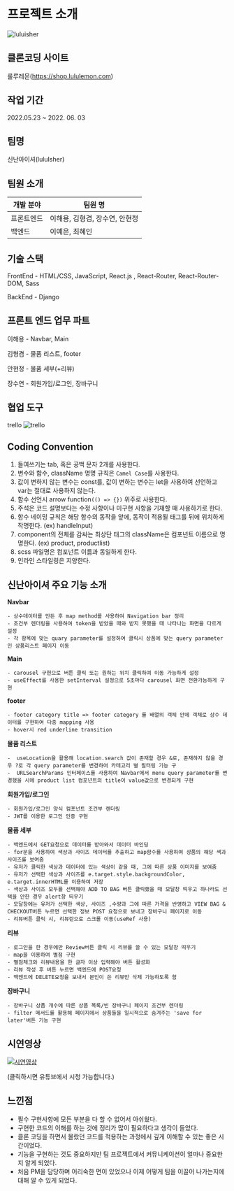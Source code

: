 # 프로젝트 소개

![luluisher](https://velog.velcdn.com/images/sorin44/post/223b6137-92f2-414f-bc37-b78b8b69381c/image.jpg)

## 클론코딩 사이트
룰루레몬(https://shop.lululemon.com)

## 작업 기간
2022.05.23 ~ 2022. 06. 03

## 팀명
신난아이셔(luluIsher)

## 팀원 소개

| 개발 분야  | 팀원 명                        |
| ---------- | ------------------------------ |
| 프론트엔드 | 이해용, 김형겸, 장수연, 안현정 |
| 백엔드     | 이예은, 최혜인                 |

## 기술 스택
FrontEnd - HTML/CSS, JavaScript, React.js , React-Router, React-Router-DOM, Sass

BackEnd - Django

## 프론트 엔드 업무 파트
이해용 - Navbar, Main

김형겸 - 물품 리스트, footer

안현정 - 물품 세부(+리뷰)

장수연 - 회원가입/로그인, 장바구니

## 협업 도구
trello
![trello](https://velog.velcdn.com/images/sorin44/post/6b6bd942-0996-4770-b568-997a0842afa3/image.png)

## Coding Convention

1. 들여쓰기는 tab, 혹은 공백 문자 2개를 사용한다.
2. 변수와 함수, className 명명 규칙은 `Camel Case`를 사용한다.
3. 값이 변하지 않는 변수는 const를, 값이 변하는 변수는 let을 사용하여 선언하고 var는 절대로 사용하지 않는다.
4. 함수 선언시 arrow function`(() => {})` 위주로 사용한다.
5. 주석은 코드 설명보다는 수정 사항이나 미구현 사항을 기재할 때 사용하기로 한다.
6. 함수 네이밍 규칙은 해당 함수의 동작을 앞에, 동작이 적용될 태그를 뒤에 위치하게 작명한다. (ex) handleInput)
7. component의 전체를 감싸는 최상단 태그의 className은 컴포넌트 이름으로 명명한다. (ex) product, productlist)
8. scss 파일명은 컴포넌트 이름과 동일하게 한다.
9. 인라인 스타일링은 지양한다.



## 신난아이셔 주요 기능 소개
**Navbar**
```
- 상수데이터를 만든 후 map method를 사용하여 Navigation bar 정리
- 조건부 렌더링을 사용하여 token을 받았을 때와 받지 못했을 때 나타나는 화면을 다르게 설정
- 각 항목에 맞는 quary parameter를 설정하여 클릭시 상품에 맞는 query parameter인 상품리스트 페이지 이동
```

**Main**
```
- carousel 구현으로 버튼 클릭 또는 원하는 위치 클릭하여 이동 가능하게 설정
- useEffect를 사용한 setInterval 설정으로 5초마다 carousel 화면 전환가능하게 구현
```

**footer**

```
- footer category title => footer category 를 배열의 객체 안에 객체로 상수 데이터를 구현하여 다중 mapping 사용
- hover시 red underline transition 
```

**물품 리스트**

```
-  useLocation을 활용해 location.search 값이 존재할 경우 &로, 존재하지 않을 경우 ?로 각 query parameter를 변경하여 카테고리 별 필터링 기능 구
-  URLSearchParams 인터페이스를 사용하여 Navbar에서 menu query parameter를 변경했을 시에 product list 컴포넌트의 title이 value값으로 변경되게 구현
```

**회원가입/로그인**
```
- 회원가입/로그인 양식 컴포넌트 조건부 렌더링
- JWT를 이용한 로그인 인증 구현
```

**물품 세부**
```
- 백엔드에서 GET요청으로 데이터를 받아와서 데이터 바인딩
- for문을 사용하여 색상과 사이즈 데이터를 추출하고 map함수를 사용하여 상품의 해당 색과 사이즈를 보여줌
- 유저가 클릭한 색상과 데이터에 있는 색상이 같을 때, 그에 따른 상품 이미지를 보여줌
- 유저가 선택한 색상과 사이즈를 e.target.style.backgroundColor, e.target.innerHTML를 이용하여 저장
- 색상과 사이즈 모두를 선택해야 ADD TO BAG 버튼 클릭했을 때 모달창 띄우고 하나라도 선택을 안한 경우 alert창 띄우기
- 모달창에는 유저가 선택한 색상, 사이즈 ,수량과 그에 따른 가격을 반영하고 VIEW BAG & CHECKOUT버튼 누르면 선택한 정보 POST 요청으로 보내고 장바구니 페이지로 이동
- 리뷰버튼 클릭 시, 리뷰란으로 스크롤 이동(useRef 사용)
```

**리뷰**
```
- 로그인을 한 경우에만 Review버튼 클릭 시 리뷰를 쓸 수 있는 모달창 띄우기
- map을 이용하여 별점 구현
- 별점체크와 리뷰내용을 한 글자 이상 입력해야 버튼 활성화
- 리뷰 작성 후 버튼 누르면 백엔드에 POST요청
- 백엔드에 DELETE요청을 보내서 본인이 쓴 리뷰만 삭제 가능하도록 함
```

**장바구니**
```
- 장바구니 상품 개수에 따른 상품 목록/빈 장바구니 페이지 조건부 렌더링
- filter 메서드를 활용해 페이지에서 상품들을 일시적으로 숨겨주는 'save for later'버튼 기능 구현
```

## 시연영상
[![시연영상](https://img.youtube.com/vi/W34uDKZyf1s/0.jpg)](https://www.youtube.com/embed/W34uDKZyf1s)

(클릭하시면 유튜브에서 시청 가능합니다.)

## 느낀점
- 필수 구현사항에 모든 부분을 다 할 수 없어서 아쉬웠다.
- 구현한 코드의 이해를 하는 것에 정리가 많이 필요하다고 생각이 들었다.
- 클론 코딩을 하면서 몰랐던 코드를 적용하는 과정에서 깊게 이해할 수 있는 좋은 시간이었다.
- 기능을 구현하는 것도 중요하지만 팀 프로젝트에서 커뮤니케이션이 얼마나 중요한지 알게 되었다.
- 처음 PM을 담당하며 어리숙한 면이 있었으나 이제 어떻게 팀을 이끌어 나가는지에 대해 알 수 있게 되었다.
